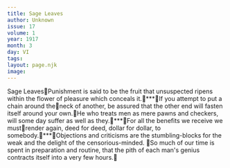 ```yaml
---
title: Sage Leaves
author: Unknown
issue: 17
volume: 1
year: 1917
month: 3
day: VI
tags:
layout: page.njk
image:
---
```

Sage LeavesPunishment is said to be the fruit that unsuspected ripens within the flower of pleasure which conceals it.***If you attempt to put a chain around theneck of another, be assured that the other end will fasten itself around your own.He who treats men as mere pawns and checkers, will some day suffer as well as they.***For all the benefits we receive we mustrender again, deed for deed, dollar for dollar, to somebody.***Objections and criticisms are the stumbling-blocks for the weak and the delight of the censorious-minded. So much of our time is spent in preparation and routine, that the pith of each man's genius contracts itself into a very few hours.
